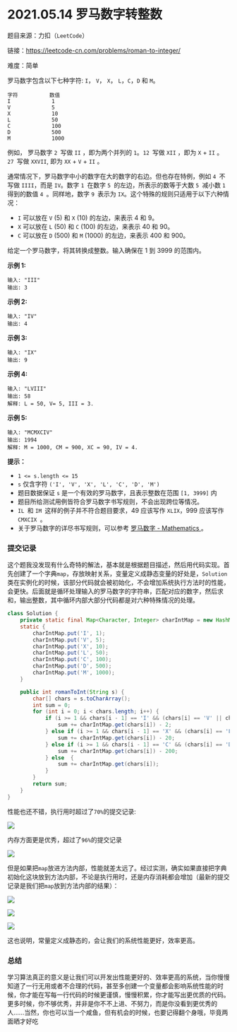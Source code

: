 # 2021.05.14 罗马数字转整数

题目来源：力扣（`LeetCode`）

链接：https://leetcode-cn.com/problems/roman-to-integer/

难度：简单

罗马数字包含以下七种字符: `I`， `V`， `X`， `L`，`C`，`D` 和 `M`。

```
字符          数值
I             1
V             5
X             10
L             50
C             100
D             500
M             1000
```

例如， 罗马数字 `2 `写做 `II` ，即为两个并列的 `1`。`12 `写做 `XII` ，即为 `X` + `II` 。 `27 `写做 `XXVII`, 即为 `XX` + `V` + `II` 。

通常情况下，罗马数字中小的数字在大的数字的右边。但也存在特例，例如 `4 `不写做 `IIII`，而是 `IV`。数字 `1 `在数字 `5 `的左边，所表示的数等于大数 `5 `减小数 `1 `得到的数值 `4 `。同样地，数字 `9 `表示为 `IX`。这个特殊的规则只适用于以下六种情况：

- `I` 可以放在 `V` (5) 和 `X` (10) 的左边，来表示 4 和 9。
- `X` 可以放在 `L` (50) 和 `C` (100) 的左边，来表示 40 和 90。 
- `C` 可以放在 `D` (500) 和 `M` (1000) 的左边，来表示 400 和 900。

给定一个罗马数字，将其转换成整数。输入确保在 1 到 3999 的范围内。

 

**示例 1:**

```
输入: "III"
输出: 3
```

**示例 2:**

```
输入: "IV"
输出: 4
```

**示例 3:**

```
输入: "IX"
输出: 9
```

**示例 4:**

```
输入: "LVIII"
输出: 58
解释: L = 50, V= 5, III = 3.
```

**示例 5:**

```
输入: "MCMXCIV"
输出: 1994
解释: M = 1000, CM = 900, XC = 90, IV = 4.
```

 

**提示：**

- `1 <= s.length <= 15`
- `s` 仅含字符 `('I', 'V', 'X', 'L', 'C', 'D', 'M')`
- 题目数据保证 `s` 是一个有效的罗马数字，且表示整数在范围 `[1, 3999]` 内
- 题目所给测试用例皆符合罗马数字书写规则，不会出现跨位等情况。
- `IL `和 `IM `这样的例子并不符合题目要求，49 应该写作 `XLIX`，999 应该写作 `CMXCIX `。
- 关于罗马数字的详尽书写规则，可以参考 [罗马数字 - Mathematics ](https://b2b.partcommunity.com/community/knowledge/zh_CN/detail/10753/罗马数字#knowledge_article)。

### 提交记录

这个题我没发现有什么奇特的解法，基本就是根据题目描述，然后用代码实现。首先创建了一个字典`map`，存放映射关系，变量定义成静态变量的好处是，`Solution`类在实例化的时候，该部分代码就会被初始化，不会增加系统执行方法时的性能，会更快。后面就是循环处理输入的罗马数字的字符串，匹配对应的数字，然后求和，输出整数，其中循环内部大部分代码都是对六种特殊情况的处理。

```java
class Solution {
    private static final Map<Character, Integer> charIntMap = new HashMap<>();
    static {
        charIntMap.put('I', 1);
        charIntMap.put('V', 5);
        charIntMap.put('X', 10);
        charIntMap.put('L', 50);
        charIntMap.put('C', 100);
        charIntMap.put('D', 500);
        charIntMap.put('M', 1000);
    }

    public int romanToInt(String s) {
        char[] chars = s.toCharArray();
        int sum = 0;
        for (int i = 0; i < chars.length; i++) {
            if (i >= 1 && chars[i - 1] == 'I' && (chars[i] == 'V' || chars[i] == 'X')) {
                sum += charIntMap.get(chars[i]) - 2;
            } else if (i >= 1 && chars[i - 1] == 'X' && (chars[i] == 'L' || chars[i] == 'C')) {
                sum += charIntMap.get(chars[i]) - 20;
            } else if (i >= 1 && chars[i - 1] == 'C' && (chars[i] == 'D' || chars[i] == 'M')) {
                sum += charIntMap.get(chars[i]) - 200;
            } else  {
                sum += charIntMap.get(chars[i]);
            }
        }
        return sum;
    }
}
```

性能也还不错，执行用时超过了`70%`的提交记录:

![](https://gitee.com/sysker/picBed/raw/master/images/20210515094554.png)

内存方面更是优秀，超过了`96%`的提交记录

![](https://gitee.com/sysker/picBed/raw/master/images/20210515094629.png)

但是如果把`map`放进方法内部，性能就差太远了。经过实测，确实如果直接把字典初始化这块放到方法内部，不论是执行用时，还是内存消耗都会增加（最新的提交记录是我们把`map`放到方法内部的结果）：

![](https://gitee.com/sysker/picBed/raw/master/images/20210515095225.png)

![](https://gitee.com/sysker/picBed/raw/master/images/20210515095034.png)



![](https://gitee.com/sysker/picBed/raw/master/images/20210515095311.png)

这也说明，常量定义成静态的，会让我们的系统性能更好，效率更高。

### 总结

学习算法真正的意义是让我们可以开发出性能更好的、效率更高的系统，当你慢慢知道了一行无用或者不合理的代码，甚至多创建一个变量都会影响系统性能的时候，你才能在写每一行代码的时候更谨慎，慢慢积累，你才能写出更优质的代码。更多时候，你不够优秀，并非是你不不上进、不努力，而是你没看到更优秀的人……当然，你也可以当一个咸鱼，但有机会的时候，也要记得翻个身哦，毕竟两面晒才好吃
